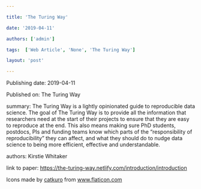 ---
title: 'The Turing Way'
date: '2019-04-11'
authors: ['admin']
tags:  ['Web Article', 'None', 'The Turing Way']
layout: 'post'
---
Publishing date: 2019-04-11

Published on: The Turing Way

summary: The Turing Way is a lightly opinionated guide to reproducible data science. The goal of The Turing Way is to provide all the information that researchers need at the start of their projects to ensure that they are easy to reproduce at the end. This also means making sure PhD students, postdocs, PIs and funding teams know which parts of the “responsibility of reproducibility” they can affect, and what they should do to nudge data science to being more efficient, effective and understandable.

authors: Kirstie Whitaker

link to paper: https://the-turing-way.netlify.com/introduction/introduction

Icons made by <a href="https://www.flaticon.com/free-icon/bookshelves_3576884" title="catkuro">catkuro</a> from <a href="https://www.flaticon.com/" title="Flaticon"> www.flaticon.com</a>